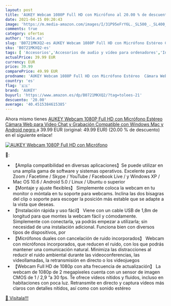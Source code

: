 ```yaml
---
layout: post
title: 'AUKEY Webcam 1080P Full HD con Micrófono al 20.00 % de descuento'
date: 2021-04-15 09:20:43
image: 'https://m.media-amazon.com/images/I/31P95eFrY6L._SL500_._SL400_.jpg'
comments: true
category: ofertas
author: 'tole.es'
slug: 'B0721MKXQ2-es AUKEY Webcam 1080P Full HD con Micrófono Estéreo Cámara...'
sku: 'B0721MKXQ2-es'
tags: [ 'Accesorios','Accesorios de audio y vídeo para ordenadores','Informática','Webcams y telefonía VoIP','android','aukey', ]
actualPrice: 39.99 EUR
currency: EUR
price: 39.99
comparePrice: 49.99 EUR
prodname: 'AUKEY Webcam 1080P Full HD con Micrófono Estéreo  Cámara Web para Video Chat y Grabación  Compatible con Windows  Mac y Android  negro '
country: 'es'
flag: '🇪🇸'
brand: 'AUKEY'
buyurl: 'https://www.amazon.es/dp/B0721MKXQ2/?tag=tolees-21'
descuento: '20.00'
average: '40.4515384615385'
---
```


Ahora mismo tienes [AUKEY Webcam 1080P Full HD con Micrófono Estéreo  Cámara Web para Video Chat y Grabación  Compatible con Windows  Mac y Android  negro ](https://www.amazon.es/dp/B0721MKXQ2/?tag=tolees-21) a 39.99 EUR (original: 49.99 EUR) (20.00 %  de descuento) en el siguiente enlace!

[![AUKEY Webcam 1080P Full HD con Micrófono](https://m.media-amazon.com/images/I/31P95eFrY6L._SL500_._SL400_.jpg)](https://www.amazon.es/dp/B0721MKXQ2/?tag=tolees-21)

🔎:

- 【Amplia compatibilidad en diversas aplicaciones】Se puede utilizar en una amplia gama de software y sistemas operativos. Excelente para Zoom / Facetime / Skype / YouTube / Facebook Live / y Windows XP / Mac OS 10.6 / Android 5.0 / Linux / Ubuntu o superior
- 【Montaje y ajuste flexibles】 Simplemente coloca la webcam en tu monitor o móntala en tu soporte para webcams. Inclina las dos bisagras del clip o soporte para escoger la posición más estable que se adapte a la vista que deseas.
- 【Instalación rápida y uso fácil】 Viene con un cable USB de 1,8m de longitud para que montes la webcam fácil y cómodamente. Simplemente con conectarla, ya podrás empezar a utilizarla; sin necesidad de una instalación adicional. Funciona bien con diversos tipos de dispositivos, por
- 【Micrófonos duales con cancelación de ruido incorporados】 Webcam con micrófonos incorporados, que reducen el ruido, con los que podrás mantener una comunicación natural. Minimiza las distracciones al reducir el ruido ambiental durante las videoconferencias, las videollamadas, la retransmisión en directo o los videojuegos
- 【Webcam Full HD de 1080p con alta frecuencia de actualización】 La webcam de 1080p de 2 megapíxeles cuenta con un sensor de imagen CMOS de 1 / 2,9 ”a 30 fps. Te ofrece vídeos nítidos y fluidos, incluso en habitaciones con poca luz. Retransmite en directo y captura vídeos más claros con detalles nítidos, así como con sonido estéreo

[🛒 Visítala!!!](https://www.amazon.es/dp/B0721MKXQ2/?tag=tolees-21)
